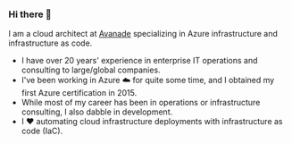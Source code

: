 ### Hi there 👋

I am a cloud architect at [Avanade](https://www.avanade.com/en-us/technologies/azure) specializing in Azure infrastructure and infrastructure as code.


- I have over 20 years' experience in enterprise IT operations and consulting to large/global companies.
- I've been working in Azure :cloud: for quite some time, and I obtained my first Azure certification in 2015.
- While most of my career has been in operations or infrastructure consulting, I also dabble in development.
- I :hearts: automating cloud infrastructure deployments with infrastructure as code (IaC).

<!--
![](https://github-readme-stats.vercel.app/api?username=mbakunas&count_private=true&show_icons=true&theme=tokyonight)


**mbakunas/mbakunas** is a ✨ _special_ ✨ repository because its `README.md` (this file) appears on your GitHub profile.

Here are some ideas to get you started:

- 🔭 I’m currently working on ...
- 🌱 I’m currently learning ...
- 👯 I’m looking to collaborate on ...
- 🤔 I’m looking for help with ...
- 💬 Ask me about ...
- 📫 How to reach me: ...
- 😄 Pronouns: ...
- ⚡ Fun fact: ...
-->
